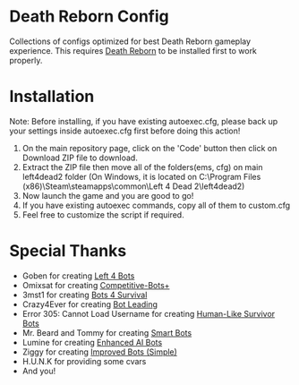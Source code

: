 # Death Reborn Config
Collections of configs optimized for best Death Reborn gameplay experience. This requires [Death Reborn](https://steamcommunity.com/workshop/filedetails/?id=2319991144) to be installed first to work properly.

# Installation
Note: Before installing, if you have existing autoexec.cfg, please back up your settings inside autoexec.cfg first before doing this action!

1. On the main repository page, click on the 'Code' button then click on Download ZIP file to download.
2. Extract the ZIP file then move all of the folders(ems, cfg) on main left4dead2 folder (On Windows, it is located on C:\Program Files (x86)\Steam\steamapps\common\Left 4 Dead 2\left4dead2)
3. Now launch the game and you are good to go!
4. If you have existing autoexec commands, copy all of them to custom.cfg
5. Feel free to customize the script if required.

# Special Thanks
- Goben for creating [Left 4 Bots](https://steamcommunity.com/sharedfiles/filedetails/?id=2279814689)
- Omixsat for creating [Competitive-Bots+](https://steamcommunity.com/sharedfiles/filedetails/?id=655424673)
- 3mst1 for creating [Bots 4 Survival](https://steamcommunity.com/sharedfiles/filedetails/?id=851667013)
- Crazy4Ever for creating [Bot Leading](https://steamcommunity.com/sharedfiles/filedetails/?id=338184128)
- Error 305: Cannot Load Username for creating [Human-Like Survivor Bots](https://steamcommunity.com/sharedfiles/filedetails/?id=1167386507)
- Mr. Beard and Tommy for creating [Smart Bots](https://steamcommunity.com/sharedfiles/filedetails/?id=624543433)
- Lumine for creating [Enhanced AI Bots](https://steamcommunity.com/sharedfiles/filedetails/?id=1796366014)
- Ziggy for creating [Improved Bots (Simple)](https://steamcommunity.com/sharedfiles/filedetails/?id=121071938)
- H.U.N.K for providing some cvars
- And you!
